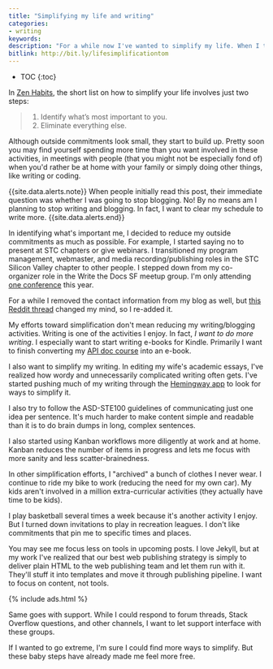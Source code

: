 ```yaml
---
title: "Simplifying my life and writing"
categories:
- writing
keywords:
description: "For a while now I've wanted to simplify my life. When I tell this to people, almost everyone can relate. But the move toward simplicity isn't just about removing busy-ness. Simplicity lets you focus on the things you actually want to do, rather than those things you feel obligated to do but have no desire to do. I have a goal to simplify my writing style as well, using tools such as the Hemingway app and basic simplicity principles."
bitlink: http://bit.ly/lifesimplificationtom
---
```


* TOC
{:toc}

In [Zen Habits][zen], the short list on how to simplify your life involves just two steps:

<blockquote>
<ol>
<li>Identify what’s most important to you.</li>
<li>Eliminate everything else.</li>
</ol>
</blockquote>

Although outside commitments look small, they start to build up. Pretty soon you may find yourself spending more time than you want involved in these activities, in meetings with people (that you might not be especially fond of) when you'd rather be at home with your family or simply doing other things, like writing or coding.

{{site.data.alerts.note}} When people initially read this post, their immediate question was whether I was going to stop blogging. No! By no means am I planning to stop writing and blogging. In fact, I want to clear my schedule to write more. {{site.data.alerts.end}}

In identifying what's important me, I decided to reduce my outside commitments as much as possible. For example, I started saying no to present at STC chapters or give webinars. I transitioned my program management, webmaster, and media recording/publishing roles in the STC Silicon Valley chapter to other people. I stepped down from my co-organizer role in the Write the Docs SF meetup group. I'm only attending [one conference](http://www.writethedocs.org/conf/na/2017/speakers/#speaker-tom-johnson) this year.

For a while I removed the contact information from my blog as well, but [this Reddit thread](https://www.reddit.com/r/technicalwriting/comments/5x2d6s/hosting_documentation_on_github_pages/) changed my mind, so I re-added it.

My efforts toward simplification don't mean reducing my writing/blogging activities. Writing is one of the activities I enjoy. In fact, *I want to do more writing*. I especially want to start writing e-books for Kindle. Primarily I want to finish converting my [API doc course](https://idratherbewriting.com/learnapidoc/) into an e-book.

I also want to simplify my writing. In editing my wife's academic essays, I've realized how wordy and unnecessarily complicated writing often gets. I've started pushing much of my writing through the [Hemingway app][hemingway] to look for ways to simplify it.

I also try to follow the ASD-STE100 guidelines of communicating just one idea per sentence. It's much harder to make content simple and readable than it is to do brain dumps in long, complex sentences.

I also started using Kanban workflows more diligently at work and at home. Kanban reduces the number of items in progress and lets me focus with more sanity and less scatter-brainedness.

In other simplification efforts, I "archived" a bunch of clothes I never wear. I continue to ride my bike to work (reducing the need for my own car). My kids aren't involved in a million extra-curricular activities (they actually have time to be kids).

I play basketball several times a week because it's another activity I enjoy. But I turned down invitations to play in recreation leagues. I don't like commitments that pin me to specific times and places.

You may see me focus less on tools in upcoming posts. I love Jekyll, but at my work I've realized that our best web publishing strategy is simply to deliver plain HTML to the web publishing team and let them run with it. They'll stuff it into templates and move it through publishing pipeline. I want to focus on content, not tools.

{% include ads.html %}

Same goes with support. While I could respond to forum threads, Stack Overflow questions, and other channels, I want to let support interface with these groups.

If I wanted to go extreme, I'm sure I could find more ways to simplify. But these baby steps have already made me feel more free.


[zen]: https://zenhabits.net/simple-living-manifesto-72-ideas-to-simplify-your-life/
[hemingway]: http://hemingwayapp.com/
